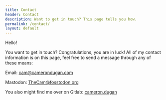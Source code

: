 ```yaml
---
title: Contact
header: Contact
description: Want to get in touch? This page tells you how.
permalink: /contact/
layout: default
---
```


Hello!

You want to get in touch? Congratulations, you are in luck! All of my contact information is on this page, feel free to send a message through any of these means:

Email: [cam@camerondugan.com](mailto:cam@camerondugan.com)

Mastodon: [TheCam@fosstodon.org](https://fosstodon.org/@TheCam)

You also might find me over on Gitlab: [cameron.dugan](https://gitlab.com/cameron.dugan)

